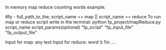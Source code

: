 In memory map reduce counting words example. 

#fp - full_path_to_the; script_name == map || script_name == reduce
To run map or reduce script write in the terminal:
	python fp_project/mapReduce.py script_name script_params(optional) "fp_script" "fp_input_file" "fp_output_file"

Input for map:
	any text
Input for reduce: 
	word \t 1\n
	....



